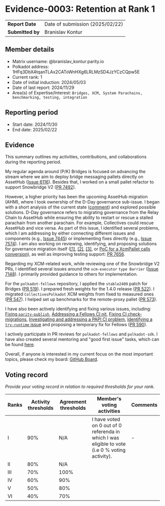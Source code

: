 # Evidence-0003: Retention at Rank 1

|                 |                                 |
| --------------- |---------------------------------|
| **Report Date** | Date of submission (2025/02/22) |
| **Submitted by**| Branislav Kontur                |


## Member details

- Matrix username: @branislav_kontur:parity.io
- Polkadot address: 1HFq3DbX4tqanTLAx2CAToWnHXg6LRLMzSD4JzYCzCQpw5E
- Current rank: 1
- Date of initial induction: 2024/05/03
- Date of last report: 2024/11/29
- Area(s) of Expertise/Interest: `Bridges, XCM, System Parachains, benchmarking, testing, integration`


## Reporting period

- Start date: 2024/11/30
- End date: 2025/02/22


## Evidence

This summary outlines my activities, contributions, and collaborations during the reporting period.

My regular agenda around (P/K) Bridges is focused on advancing the stream where we aim to deploy bridge messaging pallets directly on AssetHub ([Issue 6116](https://github.com/paritytech/polkadot-sdk/issues/6116)). Besides that, I worked on a small pallet refactor to support Snowbridge V2 ([PR 7492](https://github.com/paritytech/polkadot-sdk/pull/7492)).

However, a higher priority has been the upcoming AssetHub migration (AHM), where I took ownership of the D-Day governance sub-issue. I began with a short analysis of the current state ([comment](https://github.com/paritytech/polkadot-sdk/issues/5588#issuecomment-2633365808)) and explored possible solutions. D-Day governance refers to migrating governance from the Relay Chain to AssetHub while ensuring the ability to restart or rescue a stalled parachain from another parachain. For example, Collectives could rescue AssetHub and vice versa. As part of this issue, I identified several problems, which I am addressing by either connecting different issues and components (e.g., [Issue 7445](https://github.com/paritytech/polkadot-sdk/issues/7445)) or implementing fixes directly (e.g., [Issue 7574](https://github.com/paritytech/polkadot-sdk/issues/7574)).
I am also working on reviewing, identifying, and proposing solutions for governance migration itself ([[1]](https://github.com/paritytech/polkadot-sdk/issues/7578), [[2]](https://github.com/paritytech/polkadot-sdk/issues/7577), [[3]](https://github.com/paritytech/polkadot-sdk/issues/7591), or [PoC for a XcmPallet calls conversion](https://github.com/polkadot-fellows/runtimes/pull/600)), as well as improving testing support: [PR 7656](https://github.com/paritytech/polkadot-sdk/pull/7656).

Regarding my XCM-related work, while reviewing one of the Snowbridge V2 PRs, I identified several issues around the `xcm-executor` `type Barrier` ([Issue 7148](https://github.com/paritytech/polkadot-sdk/issues/7148)). I primarily provided guidance to others for implementation.

For the `polkadot-fellows` repository, I applied the `stable2409` patch for Bridges ([PR 519](https://github.com/polkadot-fellows/runtimes/pull/519)). I prepared fresh weights for the 1.4.0 release ([PR 522](https://github.com/polkadot-fellows/runtimes/pull/522)). I migrated `CollectivesPolkadot` XCM weights from fixed to measured ones ([PR 547](https://github.com/polkadot-fellows/runtimes/pull/547)). I helped set up benchmarks for the remote-proxy pallet ([PR 573](https://github.com/polkadot-fellows/runtimes/pull/573)).

I have also been actively identifying and fixing various issues, including: [Fixing `parity-publish`](https://github.com/paritytech/parity-publish/pull/43), [Addressing a Fellows CI nit](https://github.com/polkadot-fellows/runtimes/pull/530), [Fixing CI check-migrations](https://github.com/polkadot-fellows/runtimes/issues/531), [Investigating and addressing a PAPI CI problem](https://github.com/polkadot-api/polkadot-api/issues/918), [Identifying a `try-runtime` issue](https://github.com/paritytech/try-runtime-cli/issues/109) and proposing a temporary fix for Fellows ([PR 590](https://github.com/polkadot-fellows/runtimes/pull/590)).

I actively participate in PR reviews for `polkadot-fellows` and `polkadot-sdk`. I have also created several mentoring and "good first issue" tasks, which can be found [here](https://github.com/paritytech/polkadot-sdk/issues?q=is%3Aissue%20state%3Aopen%20author%3Abkontur%20created%3A%3E2024-11-30%20%20created%3A%3C2025-02-22).

Overall, if anyone is interested in my current focus on the most important topics, please check my board: [GitHub Board](https://github.com/orgs/paritytech/projects/188/views/1).

## Voting record
*Provide your voting record in relation to required thresholds for your rank.*

|  Ranks | Activity thresholds | Agreement thresholds | Member's voting activities | Comments |
|---|---|---|---|---|
|I  |90%   |N/A   | I have voted on 0 out of 0 referenda in which I was eligible to vote (i.e 0 % voting activity).  | - |
|II |80%   |N/A   |   |  |
|III|70%   |100%  |   |  |
|IV |60%   |90%   |   |  |
|V  |50%   |80%   |   |  |
|VI |40%   |70%   |   |  |

